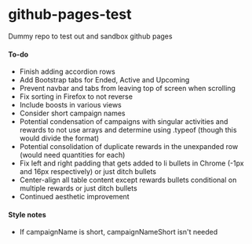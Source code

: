 # github-pages-test
Dummy repo to test out and sandbox github pages

#### To-do
- Finish adding accordion rows
- Add Bootstrap tabs for Ended, Active and Upcoming
- Prevent navbar and tabs from leaving top of screen when scrolling
- Fix sorting in Firefox to not reverse
- Include boosts in various views
- Consider short campaign names
- Potential condensation of campaigns with singular activities and rewards to not use arrays and determine using .typeof (though this would divide the format)
- Potential consolidation of duplicate rewards in the unexpanded row (would need quantities for each)
- Fix left and right padding that gets added to li bullets in Chrome (-1px and 16px respectively) or just ditch bullets
- Center-align all table content except rewards bullets conditional on multiple rewards or just ditch bullets
- Continued aesthetic improvement

#### Style notes
- If campaignName is short, campaignNameShort isn't needed
